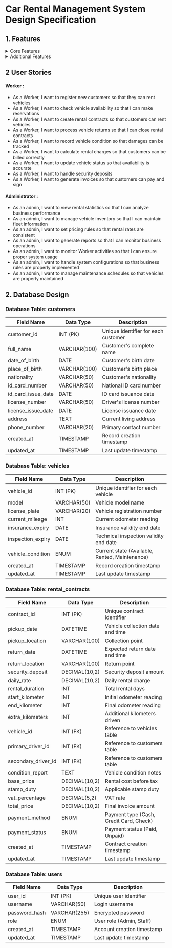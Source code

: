 # Car Rental Management System Design Specification

## 1. Features

<details>
    <summary>Core Features</summary>
    
    1. Customer Management
        - Customer CRUD operations
        - Customer history tracking

    2. Vehicle Management
        - Inventory tracking
        - Vehicle status monitoring (Available, Rented, Maintenance)
        - Mileage tracking

    3. Rental Contract Management
        - Contract creation and modification
        - Pricing calculation with taxes
        - Security deposit handling
        - Multi-location pickup and return
        - Condition reporting
        - Kilometer tracking
        - Invoice generation

    4. User Management
        - Two-role system (Admin and Worker)
        - Secure authentication
        - Activity logging
        - Role-based permissions
</details>

<details>
    <summary>Additional Features</summary>

    1. Reporting
        - Rental statistics
        - Business performance analysis

    2. Notifications
        - Use WhatsApp API to send notifications
        - Notify Admin a week before the insurance & inspection expiry date
        - Notify Admin 2 days before the rental contract ends
        - Notify Admin when a vehicle is returned
        - Notify Admin when a vehicle is rented
</details>

## 2 User Stories

#### **Worker :**
- As a Worker, I want to register new customers so that they can rent vehicles
- As a Worker, I want to check vehicle availability so that I can make reservations
- As a Worker, I want to create rental contracts so that customers can rent vehicles
- As a Worker, I want to process vehicle returns so that I can close rental contracts
- As a Worker, I want to record vehicle condition so that damages can be tracked
- As a Worker, I want to calculate rental charges so that customers can be billed correctly
- As a Worker, I want to update vehicle status so that availability is accurate
- As a Worker, I want to handle security deposits
- As a Worker, I want to generate invoices so that customers can pay and sign

#### **Administrator :**
- As an admin, I want to view rental statistics so that I can analyze business performance
- As an admin, I want to manage vehicle inventory so that I can maintain fleet information
- As an admin, I want to set pricing rules so that rental rates are consistent
- As an admin, I want to generate reports so that I can monitor business operations
- As an admin, I want to monitor Worker activities so that I can ensure proper system usage
- As an admin, I want to handle system configurations so that business rules are properly implemented
- As an admin, I want to manage maintenance schedules so that vehicles are properly maintained

## 2. Database Design

### Database Table: customers

| Field Name | Data Type | Description |
|------------|-----------|-------------|
| customer_id | INT (PK) | Unique identifier for each customer |
| full_name | VARCHAR(100) | Customer's complete name |
| date_of_birth | DATE | Customer's birth date |
| place_of_birth | VARCHAR(100) | Customer's birth place |
| nationality | VARCHAR(50) | Customer's nationality |
| id_card_number | VARCHAR(50) | National ID card number |
| id_card_issue_date | DATE | ID card issuance date |
| license_number | VARCHAR(50) | Driver's license number |
| license_issue_date | DATE | License issuance date |
| address | TEXT | Current living address |
| phone_number | VARCHAR(20) | Primary contact number |
| created_at | TIMESTAMP | Record creation timestamp |
| updated_at | TIMESTAMP | Last update timestamp |

### Database Table: vehicles

| Field Name | Data Type | Description |
|------------|-----------|-------------|
| vehicle_id | INT (PK) | Unique identifier for each vehicle |
| model | VARCHAR(50) | Vehicle model name |
| license_plate | VARCHAR(20) | Vehicle registration number |
| current_mileage | INT | Current odometer reading |
| insurance_expiry | DATE | Insurance validity end date |
| inspection_expiry | DATE | Technical inspection validity end date |
| vehicle_condition | ENUM | Current state (Available, Rented, Maintenance) |
| created_at | TIMESTAMP | Record creation timestamp |
| updated_at | TIMESTAMP | Last update timestamp |

### Database Table: rental_contracts

| Field Name | Data Type | Description |
|------------|-----------|-------------|
| contract_id | INT (PK) | Unique contract identifier |
| pickup_date | DATETIME | Vehicle collection date and time |
| pickup_location | VARCHAR(100) | Collection point |
| return_date | DATETIME | Expected return date and time |
| return_location | VARCHAR(100) | Return point |
| security_deposit | DECIMAL(10,2) | Security deposit amount |
| daily_rate | DECIMAL(10,2) | Daily rental charge |
| rental_duration | INT | Total rental days |
| start_kilometer | INT | Initial odometer reading |
| end_kilometer | INT | Final odometer reading |
| extra_kilometers | INT | Additional kilometers driven |
| vehicle_id | INT (FK) | Reference to vehicles table |
| primary_driver_id | INT (FK) | Reference to customers table |
| secondary_driver_id | INT (FK) | Reference to customers table |
| condition_report | TEXT | Vehicle condition notes |
| base_price | DECIMAL(10,2) | Rental cost before tax |
| stamp_duty | DECIMAL(10,2) | Applicable stamp duty |
| vat_percentage | DECIMAL(5,2) | VAT rate |
| total_price | DECIMAL(10,2) | Final invoice amount |
| payment_method | ENUM | Payment type (Cash, Credit Card, Check) |
| payment_status | ENUM | Payment status (Paid, Unpaid) |
| created_at | TIMESTAMP | Contract creation timestamp |
| updated_at | TIMESTAMP | Last update timestamp |

### Database Table: users

| Field Name | Data Type | Description |
|------------|-----------|-------------|
| user_id | INT (PK) | Unique user identifier |
| username | VARCHAR(50) | Login username |
| password_hash | VARCHAR(255) | Encrypted password |
| role | ENUM | User role (Admin, Staff) |
| created_at | TIMESTAMP | Account creation timestamp |
| updated_at | TIMESTAMP | Last update timestamp |
